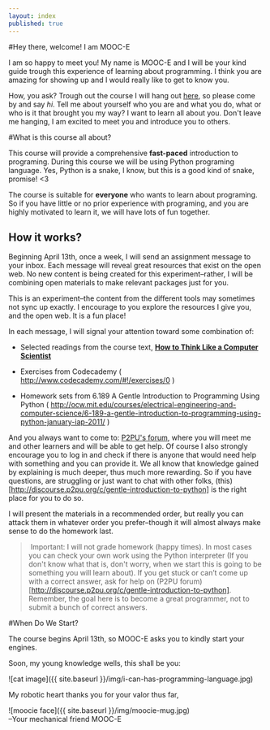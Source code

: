 ```yaml
---
layout: index
published: true
---
```


#Hey there, welcome! I am MOOC-E

I am so happy to meet you! My name is MOOC-E and I will be your kind guide trough this experience of learning about programming. I think you are amazing for showing up and I would really like to get to know you. 

How, you ask? Trough out the course I will hang out [here](http://discourse.p2pu.org/c/gentle-introduction-to-python), so please come by and say *hi*. Tell me about yourself who you are and what you do, what or who is it that brought you my way? I want to learn all about you. Don't leave me hanging, I am excited to meet you and introduce you to others.

#What is this course all about?

This course will provide a comprehensive __fast-paced__ introduction to programing. During this course we will be using Python programing language. Yes, Python is a snake, I know, but this is a good kind of snake, 
promise! <3

The course is suitable for __everyone__ who wants to learn about programing. So if you have little or no prior experience with programing, and you are highly motivated to learn it, we will have lots of fun together.

## How it works?

Beginning April 13th, once a week, I will send an assignment message to your inbox. Each message will reveal great resources that exist on the open web. No new content is being created for this experiment–rather, I will be combining open materials to make relevant packages just for you.

This is an experiment–the content from the different tools may sometimes not sync up exactly. I encourage to you explore the resources I give you, and the open web. It is a fun place!

In each message, I will signal your attention toward some combination of:

* Selected readings from the course text, [__How to Think Like a Computer Scientist__]( http://www.greenteapress.com/thinkpython/thinkCSpy/html/ ) 
	
* Exercises from Codecademy ( http://www.codecademy.com/#!/exercises/0 ) 

* Homework sets from 6.189 A Gentle Introduction to Programming Using Python ( http://ocw.mit.edu/courses/electrical-engineering-and-computer-science/6-189-a-gentle-introduction-to-programming-using-python-january-iap-2011/ ) 

And you always want to come to:
[P2PU's forum](http://discourse.p2pu.org/c/gentle-introduction-to-python), where you will meet me and  other learners and will be able to get help. Of course I also strongly encourage you to log in and check if there is anyone that would need help with something and you can provide it. We all know that knowledge gained by explaining is much deeper, thus much more rewarding. 
So if you have questions, are struggling or just want to chat with other folks, (this)[http://discourse.p2pu.org/c/gentle-introduction-to-python] is the right place for you to do so.

I will present the materials in a recommended order, but really you can attack them in whatever order you prefer–though it will almost always make sense to do the homework last.

> Important: I will not grade homework (happy times). In most cases you can check your own work using the Python interpreter (If you don't know what that is, don't worry, when we start this is going to be something you will learn about). If you get stuck or can’t come up with a correct answer, ask for help on (P2PU forum)[http://discourse.p2pu.org/c/gentle-introduction-to-python]. Remember, the goal here is to become a great programmer, not to submit a bunch of correct answers.


#When Do We Start?

The course begins April 13th, so MOOC-E asks you to kindly start your engines.


Soon, my young knowledge wells, this shall be you:

 ![cat image]({{ site.baseurl }}/img/i-can-has-programming-language.jpg) 

My robotic heart thanks you for your valor thus far,

![moocie face]({{ site.baseurl }}/img/moocie-mug.jpg)  
–Your mechanical friend MOOC-E




